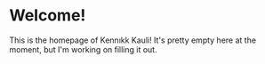 # Welcome!
This is the homepage of Kennıkk Kauli!
It's pretty empty here at the moment, but I'm working on f&zwnj;illing it out.